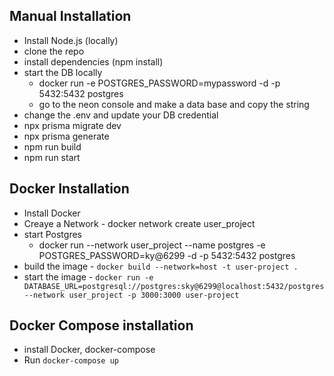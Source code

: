 ## Manual Installation

- Install Node.js (locally)
- clone the repo
- install dependencies (npm install)
- start the DB locally
  - docker run -e POSTGRES_PASSWORD=mypassword -d -p 5432:5432 postgres
  - go to the neon console and make a data base and copy the string
- change the .env and update your DB credential
- npx prisma migrate dev
- npx prisma generate
- npm run build
- npm run start

## Docker Installation

- Install Docker
- Creaye a Network - docker network create user_project
- start Postgres
  - docker run --network user_project --name postgres -e POSTGRES_PASSWORD=ky@6299 -d -p 5432:5432 postgres
- build the image - `docker build --network=host -t user-project .`
- start the image - `docker run -e DATABASE_URL=postgresql://postgres:sky@6299@localhost:5432/postgres --network user_project -p 3000:3000 user-project`

## Docker Compose installation

- install Docker, docker-compose
- Run `docker-compose up`
